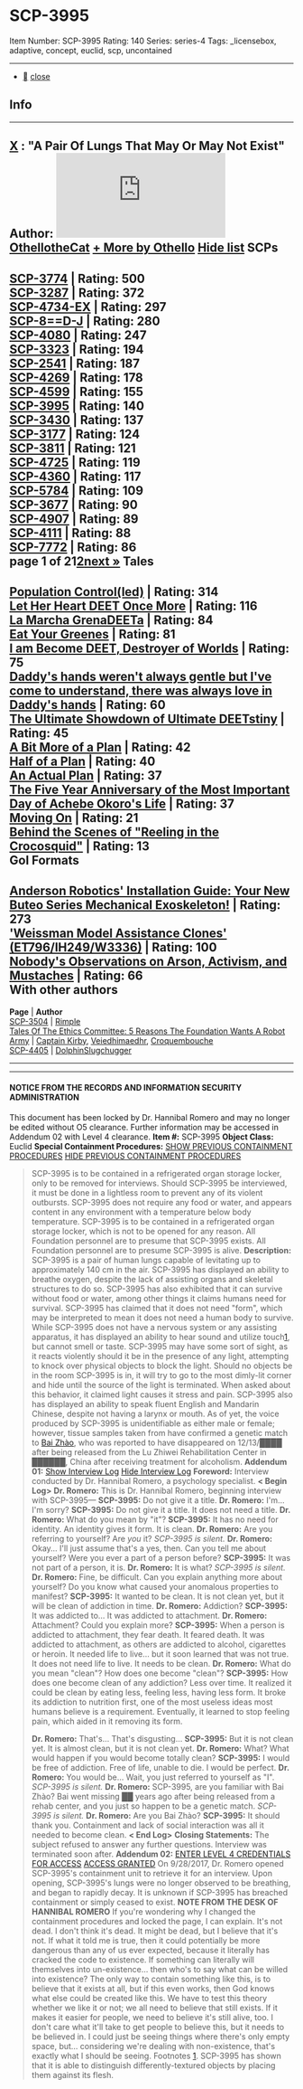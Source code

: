 # SCP-3995
Item Number: SCP-3995
Rating: 140
Series: series-4
Tags: _licensebox, adaptive, concept, euclid, scp, uncontained

---

  * [](javascript:;)
[close](javascript:;)
## Info
* * *
[X](javascript:;)
: "A Pair Of Lungs That May Or May Not Exist"
**Author:** [![OthellotheCat](https://www.wikidot.com/avatar.php?userid=3213383&amp;size=small&amp;timestamp=1720188614)](http://www.wikidot.com/user:info/othellothecat)[OthellotheCat](http://www.wikidot.com/user:info/othellothecat)
[\+ More by Othello](javascript:;)
[Hide list](javascript:;)
SCPs  
---  
[SCP-3774](/scp-3774) | Rating: 500  
[SCP-3287](/scp-3287) | Rating: 372  
[SCP-4734-EX](/scp-4734-ex) | Rating: 297  
[SCP-8==D-J](/scp-pingas-j) | Rating: 280  
[SCP-4080](/scp-4080) | Rating: 247  
[SCP-3323](/scp-3323) | Rating: 194  
[SCP-2541](/scp-2541) | Rating: 187  
[SCP-4269](/scp-4269) | Rating: 178  
[SCP-4599](/scp-4599) | Rating: 155  
[SCP-3995](/scp-3995) | Rating: 140  
[SCP-3430](/scp-3430) | Rating: 137  
[SCP-3177](/scp-3177) | Rating: 124  
[SCP-3811](/scp-3811) | Rating: 121  
[SCP-4725](/scp-4725) | Rating: 119  
[SCP-4360](/scp-4360) | Rating: 117  
[SCP-5784](/scp-5784) | Rating: 109  
[SCP-3677](/scp-3677) | Rating: 90  
[SCP-4907](/scp-4907) | Rating: 89  
[SCP-4111](/scp-4111) | Rating: 88  
[SCP-7772](/scp-7772) | Rating: 86  
page 1 of 21[2](/scp-3995/p/2)[next »](/scp-3995/p/2)
Tales  
---  
[Population Control(led)](/populated-control-led) | Rating: 314  
[Let Her Heart DEET Once More](/a-romantic-comedy-starring-a-dead-mosquito-guest-starring-th) | Rating: 116  
[La Marcha GrenaDEETa](/una-comedia-romantica-protagonizada-por-un-mosquito) | Rating: 84  
[Eat Your Greenes](/eat-your-greenes) | Rating: 81  
[I am Become DEET, Destroyer of Worlds](/an-action-movie-with-romantic-sub-plots-starring-a-mosquito) | Rating: 75  
[Daddy's hands weren't always gentle but I've come to understand, there was always love in Daddy's hands](/daddy-s-hands) | Rating: 60  
[The Ultimate Showdown of Ultimate DEETstiny](/spock-the-rock-doc-ock-and-hulk-hogan) | Rating: 45  
[A Bit More of a Plan](/a-bit-more-of-a-plan) | Rating: 42  
[Half of a Plan](/half-of-a-plan) | Rating: 40  
[An Actual Plan](/an-actual-plan) | Rating: 37  
[The Five Year Anniversary of the Most Important Day of Achebe Okoro's Life](/the-five-year-anniversary) | Rating: 37  
[Moving On](/moving-on) | Rating: 21  
[Behind the Scenes of "Reeling in the Crocosquid"](/behind-the-scenes-of-reeling-in-the-crocosquid) | Rating: 13  
GoI Formats  
---  
[Anderson Robotics' Installation Guide: Your New Buteo Series Mechanical Exoskeleton!](/new-buteo-series-mechanical-exoskeleton) | Rating: 273  
['Weissman Model Assistance Clones' (ET796/IH249/W3336)](/weissman-model-assistance-clones) | Rating: 100  
[Nobody's Observations on Arson, Activism, and Mustaches](/arson-activism-and-mustaches) | Rating: 66  
With other authors  
---  
**Page** | **Author**  
[SCP-3504](/scp-3504) | [Rimple](http://www.wikidot.com/user:info/rimple)  
[Tales Of The Ethics Committee: 5 Reasons The Foundation Wants A Robot Army](http://www.scp-wiki.net/the-foundation-wants-a-robot-army) | [Captain Kirby](http://www.wikidot.com/user:info/captain-kirby), [Veiedhimaedhr](http://www.wikidot.com/user:info/veiedhimaedhr), [Croquembouche](http://www.wikidot.com/user:info/croquembouche)  
[SCP-4405](/scp-4405) | [DolphinSlugchugger](http://www.wikidot.com/user:info/dolphinslugchugger)  
* * *
* * *

#### NOTICE FROM THE RECORDS AND INFORMATION SECURITY ADMINISTRATION
This document has been locked by Dr. Hannibal Romero and may no longer be edited without O5 clearance. Further information may be accessed in Addendum 02 with Level 4 clearance.
**Item #:** SCP-3995
**Object Class:** Euclid
**Special Containment Procedures:**
[SHOW PREVIOUS CONTAINMENT PROCEDURES](javascript:;)
[HIDE PREVIOUS CONTAINMENT PROCEDURES](javascript:;)
> SCP-3995 is to be contained in a refrigerated organ storage locker, only to be removed for interviews. Should SCP-3995 be interviewed, it must be done in a lightless room to prevent any of its violent outbursts. SCP-3995 does not require any food or water, and appears content in any environment with a temperature below body temperature.
SCP-3995 is to be contained in a refrigerated organ storage locker, which is not to be opened for any reason. All Foundation personnel are to presume that SCP-3995 exists. All Foundation personnel are to presume SCP-3995 is alive.
**Description:** SCP-3995 is a pair of human lungs capable of levitating up to approximately 140 cm in the air. SCP-3995 has displayed an ability to breathe oxygen, despite the lack of assisting organs and skeletal structures to do so. SCP-3995 has also exhibited that it can survive without food or water, among other things it claims humans need for survival. SCP-3995 has claimed that it does not need "form", which may be interpreted to mean it does not need a human body to survive.
While SCP-3995 does not have a nervous system or any assisting apparatus, it has displayed an ability to hear sound and utilize touch[1](javascript:;), but cannot smell or taste. SCP-3995 may have some sort of sight, as it reacts violently should it be in the presence of any light, attempting to knock over physical objects to block the light. Should no objects be in the room SCP-3995 is in, it will try to go to the most dimly-lit corner and hide until the source of the light is terminated. When asked about this behavior, it claimed light causes it stress and pain.
SCP-3995 also has displayed an ability to speak fluent English and Mandarin Chinese, despite not having a larynx or mouth. As of yet, the voice produced by SCP-3995 is unidentifiable as either male or female; however, tissue samples taken from have confirmed a genetic match to [Bai Zhào](http://www.scp-wiki.net/one-breath-at-a-time), who was reported to have disappeared on 12/13/████ after being released from the Lu Zhiwei Rehabilitation Center in ██████, China after receiving treatment for alcoholism.
**Addendum 01:**
[Show Interview Log](javascript:;)
[Hide Interview Log](javascript:;)
> **Foreword:** Interview conducted by Dr. Hannibal Romero, a psychology specialist.
> **< Begin Log>**
> **Dr. Romero:** This is Dr. Hannibal Romero, beginning interview with SCP-3995—
> **SCP-3995:** Do not give it a title.
> **Dr. Romero:** I'm… I'm sorry?
> **SCP-3995:** Do not give it a title. It does not need a title.
> **Dr. Romero:** What do you mean by "it"?
> **SCP-3995:** It has no need for identity. An identity gives it form. It is clean.
> **Dr. Romero:** Are you referring to yourself? Are _you_ it?
> _SCP-3995 is silent._
> **Dr. Romero:** Okay… I'll just assume that's a yes, then. Can you tell me about yourself? Were you ever a part of a person before?
> **SCP-3995:** It was not part of a person, it is.
> **Dr. Romero:** It is what?
> _SCP-3995 is silent._
> **Dr. Romero:** Fine, be difficult. Can you explain anything more about yourself? Do you know what caused your anomalous properties to manifest?
> **SCP-3995:** It wanted to be clean. It is not clean yet, but it will be clean of addiction in time.
> **Dr. Romero:** Addiction?
> **SCP-3995:** It was addicted to… It was addicted to attachment.
> **Dr. Romero:** Attachment? Could you explain more?
> **SCP-3995:** When a person is addicted to attachment, they fear death. It feared death. It was addicted to attachment, as others are addicted to alcohol, cigarettes or heroin. It needed life to live… but it soon learned that was not true. It does not need life to live. It needs to be clean.
> **Dr. Romero:** What do you mean "clean"? How does one become "clean"?
> **SCP-3995:** How does one become clean of any addiction? Less over time. It realized it could be clean by eating less, feeling less, having less form. It broke its addiction to nutrition first, one of the most useless ideas most humans believe is a requirement. Eventually, it learned to stop feeling pain, which aided in it removing its form.  
>    
>  **Dr. Romero:** That's… That's disgusting…
> **SCP-3995:** But it is not clean yet. It is almost clean, but it is not clean yet.
> **Dr. Romero:** What? What would happen if you would become totally clean?
> **SCP-3995:** I would be free of addiction. Free of life, unable to die. I would be perfect.
> **Dr. Romero:** You would be… Wait, you just referred to yourself as "I".
> _SCP-3995 is silent._
> **Dr. Romero:** SCP-3995, are you familiar with Bai Zhào? Bai went missing ██ years ago after being released from a rehab center, and you just so happen to be a genetic match.
> _SCP-3995 is silent._
> **Dr. Romero:** Are you Bai Zhào?
> **SCP-3995:** It should thank you. Containment and lack of social interaction was all it needed to become clean.
> **< End Log>**
> **Closing Statements:** The subject refused to answer any further questions. Interview was terminated soon after.
**Addendum 02:**
[ENTER LEVEL 4 CREDENTIALS FOR ACCESS](javascript:;)
[ACCESS GRANTED](javascript:;)
> On 9/28/2017, Dr. Romero opened SCP-3995's containment unit to retrieve it for an interview. Upon opening, SCP-3995's lungs were no longer observed to be breathing, and began to rapidly decay. It is unknown if SCP-3995 has breached containment or simply ceased to exist.
> **NOTE FROM THE DESK OF HANNIBAL ROMERO**
> If you're wondering why I changed the containment procedures and locked the page, I can explain.
> It's not dead. I don't think it's dead. It might be dead, but I believe that it's not. If what it told me is true, then it could potentially be more dangerous than any of us ever expected, because it literally has cracked the code to existence. If something can literally will themselves into un-existence… then who's to say what can be willed into existence? The only way to contain something like this, is to believe that it exists at all, but if this even works, then God knows what else could be created like this. We have to test this theory whether we like it or not; we all need to believe that still exists. If it makes it easier for people, we need to believe it's still alive, too. I don't care what it'll take to get people to believe this, but it needs to be believed in.
> I could just be seeing things where there's only empty space, but… considering we're dealing with non-existence, that's exactly what I should be seeing.
Footnotes
[1](javascript:;). SCP-3995 has shown that it is able to distinguish differently-textured objects by placing them against its flesh.